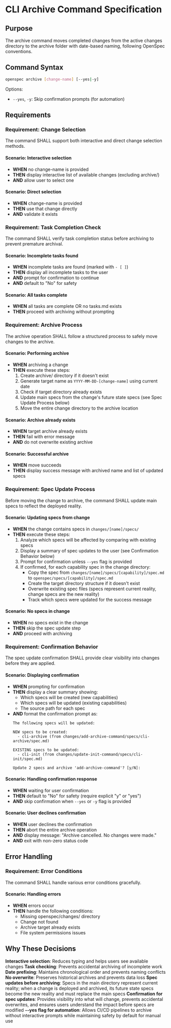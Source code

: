 # CLI Archive Command Specification

## Purpose
The archive command moves completed changes from the active changes directory to the archive folder with date-based naming, following OpenSpec conventions.

## Command Syntax
```bash
openspec archive [change-name] [--yes|-y]
```

Options:
- `--yes`, `-y`: Skip confirmation prompts (for automation)

## Requirements

### Requirement: Change Selection

The command SHALL support both interactive and direct change selection methods.

#### Scenario: Interactive selection

- **WHEN** no change-name is provided
- **THEN** display interactive list of available changes (excluding archive/)
- **AND** allow user to select one

#### Scenario: Direct selection

- **WHEN** change-name is provided
- **THEN** use that change directly
- **AND** validate it exists

### Requirement: Task Completion Check

The command SHALL verify task completion status before archiving to prevent premature archival.

#### Scenario: Incomplete tasks found

- **WHEN** incomplete tasks are found (marked with `- [ ]`)
- **THEN** display all incomplete tasks to the user
- **AND** prompt for confirmation to continue
- **AND** default to "No" for safety

#### Scenario: All tasks complete

- **WHEN** all tasks are complete OR no tasks.md exists
- **THEN** proceed with archiving without prompting

### Requirement: Archive Process

The archive operation SHALL follow a structured process to safely move changes to the archive.

#### Scenario: Performing archive

- **WHEN** archiving a change
- **THEN** execute these steps:
  1. Create archive/ directory if it doesn't exist
  2. Generate target name as `YYYY-MM-DD-[change-name]` using current date
  3. Check if target directory already exists
  4. Update main specs from the change's future state specs (see Spec Update Process below)
  5. Move the entire change directory to the archive location

#### Scenario: Archive already exists

- **WHEN** target archive already exists
- **THEN** fail with error message
- **AND** do not overwrite existing archive

#### Scenario: Successful archive

- **WHEN** move succeeds
- **THEN** display success message with archived name and list of updated specs

### Requirement: Spec Update Process

Before moving the change to archive, the command SHALL update main specs to reflect the deployed reality.

#### Scenario: Updating specs from change

- **WHEN** the change contains specs in `changes/[name]/specs/`
- **THEN** execute these steps:
  1. Analyze which specs will be affected by comparing with existing specs
  2. Display a summary of spec updates to the user (see Confirmation Behavior below)
  3. Prompt for confirmation unless `--yes` flag is provided
  4. If confirmed, for each capability spec in the change directory:
     - Copy the spec from `changes/[name]/specs/[capability]/spec.md` to `openspec/specs/[capability]/spec.md`
     - Create the target directory structure if it doesn't exist
     - Overwrite existing spec files (specs represent current reality, change specs are the new reality)
     - Track which specs were updated for the success message

#### Scenario: No specs in change

- **WHEN** no specs exist in the change
- **THEN** skip the spec update step
- **AND** proceed with archiving

### Requirement: Confirmation Behavior

The spec update confirmation SHALL provide clear visibility into changes before they are applied.

#### Scenario: Displaying confirmation

- **WHEN** prompting for confirmation
- **THEN** display a clear summary showing:
  - Which specs will be created (new capabilities)
  - Which specs will be updated (existing capabilities)
  - The source path for each spec
- **AND** format the confirmation prompt as:
  ```
  The following specs will be updated:
  
  NEW specs to be created:
    - cli-archive (from changes/add-archive-command/specs/cli-archive/spec.md)
  
  EXISTING specs to be updated:
    - cli-init (from changes/update-init-command/specs/cli-init/spec.md)
  
  Update 2 specs and archive 'add-archive-command'? [y/N]:
  ```
#### Scenario: Handling confirmation response

- **WHEN** waiting for user confirmation
- **THEN** default to "No" for safety (require explicit "y" or "yes")
- **AND** skip confirmation when `--yes` or `-y` flag is provided

#### Scenario: User declines confirmation

- **WHEN** user declines the confirmation
- **THEN** abort the entire archive operation
- **AND** display message: "Archive cancelled. No changes were made."
- **AND** exit with non-zero status code

## Error Handling

### Requirement: Error Conditions

The command SHALL handle various error conditions gracefully.

#### Scenario: Handling errors

- **WHEN** errors occur
- **THEN** handle the following conditions:
  - Missing openspec/changes/ directory
  - Change not found
  - Archive target already exists
  - File system permissions issues

## Why These Decisions

**Interactive selection**: Reduces typing and helps users see available changes
**Task checking**: Prevents accidental archiving of incomplete work
**Date prefixing**: Maintains chronological order and prevents naming conflicts
**No overwrite**: Preserves historical archives and prevents data loss
**Spec updates before archiving**: Specs in the main directory represent current reality; when a change is deployed and archived, its future state specs become the new reality and must replace the main specs
**Confirmation for spec updates**: Provides visibility into what will change, prevents accidental overwrites, and ensures users understand the impact before specs are modified
**--yes flag for automation**: Allows CI/CD pipelines to archive without interactive prompts while maintaining safety by default for manual use